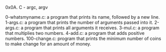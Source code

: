 0x0A. C - argc, argv

0-whatsmyname.c: a program that prints its name, followed by a new line.
1-args.c: a program that prints the number of arguments passed into it.
2-args.c: a program that prints all arguments it receives.
3-mul.c: a program that multiplies two numbers.
4-add.c: a program that adds positive numbers.
100-change.c:  program that prints the minimum number of coins to make change for an amount of money.
